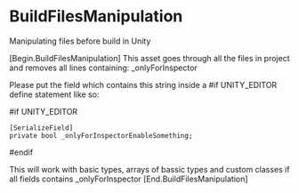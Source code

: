 # BuildFilesManipulation
Manipulating files before build in Unity

[Begin.BuildFilesManipulation]
This asset goes through all the files in project and removes all lines containing:
_onlyForInspector

Please put the field which contains this string inside a #if UNITY_EDITOR define statement like so:

#if UNITY_EDITOR

	[SerializeField]
	private bool _onlyForInspectorEnableSomething;
	
#endif

This will work with basic types, arrays of bassic types and custom classes if all fields contains _onlyForInspector
[End.BuildFilesManipulation]
